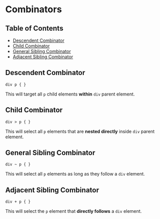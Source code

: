 # Combinators

## Table of Contents

- [Descendent Combinator](#descendent-combinator)
- [Child Combinator](#child-combinator)
- [General Sibling Combinator](#general-sibling-combinator)
- [Adjacent Sibling Combinator](#adjacent-sibling-combinator)

## Descendent Combinator

```
div p { }
```

This will target all `p` child elements **within** `div` parent element.

## Child Combinator

```
div > p { }
```

This will select all `p` elements that are **nested directly** inside `div` parent element.

## General Sibling Combinator

```
div ~ p { }
```

This will select all `p` elements as long as they follow a `div` element.

## Adjacent Sibling Combinator

```
div + p { }
```

This will select the `p` element that **directly follows** a `div` element.

